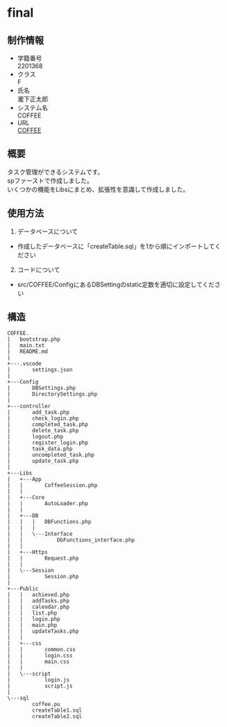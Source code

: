 
# final

## 制作情報

 - 学籍番号<br>
 2201368
 - クラス<br>
 F
 - 氏名<br>
 瀧下正太郎
 - システム名<br>
  COFFEE
 - URL<br>
  [COFFEE](https://aso2201368.zombie.jp/COFFEE/Public/login.php)

## 概要

タスク管理ができるシステムです。  
spファーストで作成しました。  
いくつかの機能をLibsにまとめ、拡張性を意識して作成しました。

## 使用方法

1. データベースについて

 - 作成したデータベースに「createTable.sql」を1から順にインポートしてください

2. コードについて

 - src/COFFEE/ConfigにあるDBSettingのstatic定数を適切に設定してください


## 構造

```
COFFEE.
|   bootstrap.php
|   main.txt
|   README.md
|
+---.vscode
|       settings.json
|
+---Config
|       DBSettings.php
|       DirectorySettings.php
|
+---controller
|       add_task.php
|       check_login.php
|       completed_task.php
|       delete_task.php
|       logout.php
|       register_login.php
|       task_data.php
|       uncompleted_task.php
|       update_task.php
|
+---Libs
|   +---App
|   |       CoffeeSession.php
|   |
|   +---Core
|   |       AutoLoader.php
|   |
|   +---DB
|   |   |   DBFunctions.php
|   |   |
|   |   \---Interface
|   |           DbFunctions_interface.php
|   |
|   +---Https
|   |       Request.php
|   |
|   \---Session
|           Session.php
|
+---Public
|   |   achieved.php
|   |   addTasks.php
|   |   calendar.php
|   |   list.php
|   |   login.php
|   |   main.php
|   |   updateTasks.php
|   |
|   +---css
|   |       common.css
|   |       login.css
|   |       main.css
|   |
|   \---script
|           login.js
|           script.js
|
\---sql
        coffee.pu
        createTable1.sql
        createTable2.sql


